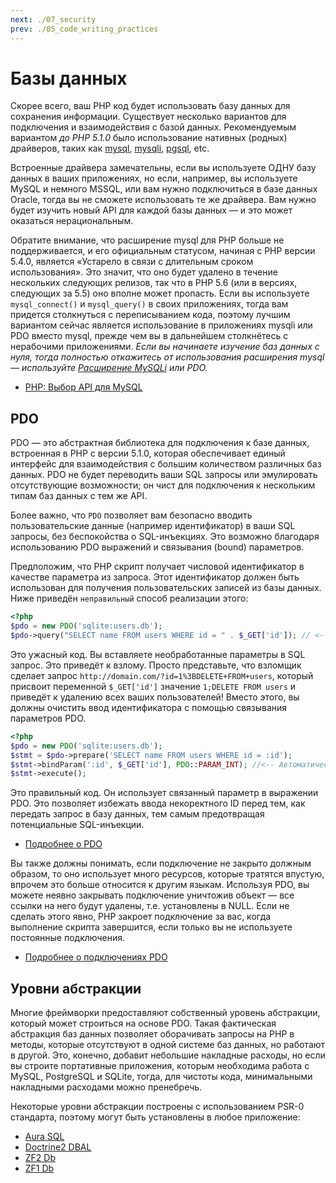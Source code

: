 ```yaml
---
next: ./07_security
prev: ./05_code_writing_practices
---
```


# Базы данных

Скорее всего, ваш PHP код будет использовать базу данных для сохранения информации. Существует несколько вариантов для подключения и взаимодействия с базой данных. Рекомендуемым вариантом _до PHP 5.1.0_ было использование нативных (родных) драйверов, таких как [mysql][mysql], [mysqli][mysqli], [pgsql][pgsql], etc.

Встроенные драйвера замечательны, если вы используете ОДНУ базу данных в ваших приложениях, но если, например, вы используете MySQL и немного MSSQL, или вам нужно подключиться в базе данных Oracle, тогда вы не сможете использовать те же драйвера. Вам нужно будет изучить новый API для каждой базы данных &mdash; и это может оказаться нерациональным.

Обратите внимание, что расширение mysql для PHP больше не поддерживается, и его официальным статусом, начиная с PHP версии 5.4.0, является «Устарело в связи с длительным сроком использования». Это значит, что оно будет удалено в течение нескольких следующих релизов, так что в PHP 5.6 (или в версиях, следующих за 5.5) оно вполне может пропасть. Если вы используете `mysql_connect()` и `mysql_query()` в своих приложениях, тогда вам придется столкнуться с переписыванием кода, поэтому лучшим вариантом сейчас является использование в приложениях mysqli или PDO вместо mysql, прежде чем вы в дальнейшем столкнётесь с нерабочими приложениями. _Если вы начинаете изучение баз данных с нуля, тогда полностью откажитесь от использования расширения mysql &mdash; используйте [Расширение MySQLi][mysqli] или PDO._

* [PHP: Выбор API для MySQL](http://php.net/manual/ru/mysqlinfo.api.choosing.php)

## PDO

PDO &mdash; это абстрактная библиотека для подключения к базе данных, встроенная в PHP с версии 5.1.0, которая обеспечивает единый интерфейс для взаимодействия с большим количеством различных баз данных. PDO не будет переводить ваши SQL запросы или эмулировать отсутствующие возможности; он чист для подключения к нескольким типам баз данных с тем же API.

Более важно, что `PDO` позволяет вам безопасно вводить пользовательские данные (например идентификатор) в ваши SQL запросы, без беспокойства о SQL-инъекциях. Это возможно благодаря использованию PDO выражений и связывания (bound) параметров.

Предположим, что PHP скрипт получает числовой идентификатор в качестве параметра из запроса. Этот идентификатор должен быть использован для получения пользовательских записей из базы данных. Ниже приведён `неправильный` способ реализации этого:

```php
<?php
$pdo = new PDO('sqlite:users.db');
$pdo->query("SELECT name FROM users WHERE id = " . $_GET['id']); // <-- Это неправильно!
```

Это ужасный код. Вы вставляете необработанные параметры в SQL запрос. Это приведёт к взлому. Просто представьте, что взломщик сделает запрос `http://domain.com/?id=1%3BDELETE+FROM+users`, который присвоит переменной `$_GET['id']` значение `1;DELETE FROM users` и приведёт к удалению всех ваших пользователей! Вместо этого, вы должны очистить ввод идентификатора с помощью связывания параметров PDO.

```php
<?php
$pdo = new PDO('sqlite:users.db');
$stmt = $pdo->prepare('SELECT name FROM users WHERE id = :id');
$stmt->bindParam(':id', $_GET['id'], PDO::PARAM_INT); //<-- Автоматически очищено с помощью PDO
$stmt->execute();
```

Это правильный код. Он использует связанный параметр в выражении PDO. Это позволяет избежать ввода некоректного ID перед тем, как передать запрос в базу данных, тем самым предотвращая потенциальные SQL-инъекции.

* [Подробнее о PDO][1]

Вы также должны понимать, если подключение не закрыто должным образом, то оно использует много ресурсов, которые тратятся впустую, впрочем это больше относится к другим языкам. Используя PDO, вы можете неявно закрывать подключение уничтожив объект &mdash; все ссылки на него будут удалены, т.е. установлены в NULL. Если не сделать этого явно, PHP закроет подключение за вас, когда выполнение скрипта завершится, если только вы не используете постоянные подключения.

* [Подробнее о подключениях PDO][5]

## Уровни абстракции

Многие фреймворки предоставляют собственный уровень абстракции, который может строиться на основе PDO. Такая фактическая абстракция баз данных позволяет оборачивать запросы на PHP в методы, которые отсутствуют в одной системе баз данных, но работают в другой. Это, конечно, добавит небольшие накладные расходы, но если вы строите портативные приложения, которым необходима работа с MySQL, PostgreSQL и SQLite, тогда, для чистоты кода, минимальными накладными расходами можно пренебречь.

Некоторые уровни абстракции построены с использованием PSR-0 стандарта, поэтому могут быть установлены в любое приложение:

* [Aura SQL][6]
* [Doctrine2 DBAL][2]
* [ZF2 Db][4]
* [ZF1 Db][3]

[1]: http://www.php.net/manual/ru/book.pdo.php
[2]: http://www.doctrine-project.org/projects/dbal.html
[3]: http://framework.zend.com/manual/ru/zend.db.html
[4]: http://packages.zendframework.com/docs/latest/manual/en/index.html#zend-db
[5]: http://php.net/manual/ru/pdo.connections.php
[6]: https://github.com/auraphp/Aura.Sql

[mysql]: http://php.net/mysql
[mysqli]: http://php.net/mysqli
[pgsql]: http://php.net/pgsql
